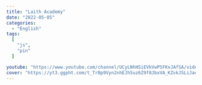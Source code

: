 ```yaml
---
title: "Laith Academy"
date: "2022-05-05"
categories:
  - "English"
tags:
  [
    "js",
    "pin"
  ]

youtube: "https://www.youtube.com/channel/UCyLNhHSiEVkVwPSFKxJAfSA/videos"
cover: "https://yt3.ggpht.com/t_TrBp9Vyn2nhEJh5uz6Z9f8JbxVA_KZvkJSLiJadQRCmFF_wkHmnTL1y8dCqP7VWU4lLLmBmw=s88-c-k-c0x00ffffff-no-rj"
---
```

